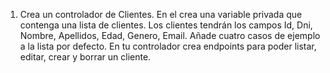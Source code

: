 1. Crea un controlador de Clientes. En el crea una variable privada que contenga una lista de clientes. Los clientes tendrán los campos Id, Dni, Nombre, Apellidos, Edad, Genero, Email. Añade cuatro casos de ejemplo a la lista por defecto. En tu controlador crea endpoints para poder listar, editar, crear y borrar un cliente.